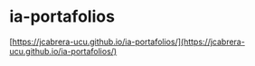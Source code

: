 # ia-portafolios

[https://jcabrera-ucu.github.io/ia-portafolios/](https://jcabrera-ucu.github.io/ia-portafolios/)
